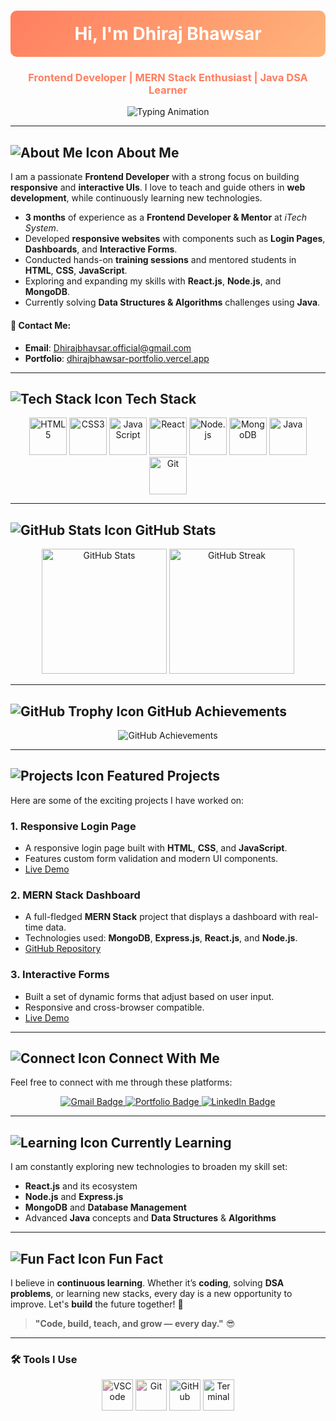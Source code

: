 <h1 align="center" style="background: linear-gradient(135deg, #FF7E5F, #FEB47B); color: white; padding: 20px; border-radius: 10px;">Hi, I'm Dhiraj Bhawsar</h1>
<h3 align="center" style="color: #FF7E5F;">Frontend Developer | MERN Stack Enthusiast | Java DSA Learner</h3>

<p align="center">
  <img src="https://readme-typing-svg.demolab.com?font=Fira+Code&size=22&pause=1000&color=0FF7FF&center=true&vCenter=true&width=500&lines=Building+clean+%26+responsive+UIs;Teaching+Web+Development;Exploring+Full-Stack+Web+Tech" alt="Typing Animation" />
</p>

---

## ![About Me Icon](https://img.icons8.com/ios/50/FFFFFF/about.png) **About Me**

I am a passionate **Frontend Developer** with a strong focus on building **responsive** and **interactive UIs**. I love to teach and guide others in **web development**, while continuously learning new technologies.

- **3 months** of experience as a **Frontend Developer & Mentor** at *iTech System*.
- Developed **responsive websites** with components such as **Login Pages**, **Dashboards**, and **Interactive Forms**.
- Conducted hands-on **training sessions** and mentored students in **HTML**, **CSS**, **JavaScript**.
- Exploring and expanding my skills with **React.js**, **Node.js**, and **MongoDB**.
- Currently solving **Data Structures & Algorithms** challenges using **Java**.

#### 📧 **Contact Me**:
- **Email**: [Dhirajbhavsar.official@gmail.com](mailto:Dhirajbhavsar.official@gmail.com)
- **Portfolio**: [dhirajbhawsar-portfolio.vercel.app](https://dhirajbhawsar-portfolio.vercel.app)

---

## ![Tech Stack Icon](https://img.icons8.com/ios/50/FFFFFF/settings.png) **Tech Stack**

<p align="center">
  <img src="https://cdn.jsdelivr.net/gh/devicons/devicon/icons/html5/html5-original.svg" height="60" width="60" alt="HTML5"/>
  <img src="https://cdn.jsdelivr.net/gh/devicons/devicon/icons/css3/css3-original.svg" height="60" width="60" alt="CSS3"/>
  <img src="https://cdn.jsdelivr.net/gh/devicons/devicon/icons/javascript/javascript-original.svg" height="60" width="60" alt="JavaScript"/>
  <img src="https://cdn.jsdelivr.net/gh/devicons/devicon/icons/react/react-original.svg" height="60" width="60" alt="React"/>
  <img src="https://cdn.jsdelivr.net/gh/devicons/devicon/icons/nodejs/nodejs-original.svg" height="60" width="60" alt="Node.js"/>
  <img src="https://cdn.jsdelivr.net/gh/devicons/devicon/icons/mongodb/mongodb-original.svg" height="60" width="60" alt="MongoDB"/>
  <img src="https://cdn.jsdelivr.net/gh/devicons/devicon/icons/java/java-original.svg" height="60" width="60" alt="Java"/>
  <img src="https://cdn.jsdelivr.net/gh/devicons/devicon/icons/git/git-original.svg" height="60" width="60" alt="Git"/>
</p>

---

## ![GitHub Stats Icon](https://img.icons8.com/ios/50/FFFFFF/github.png) **GitHub Stats**

<p align="center">
  <img src="https://github-readme-stats.vercel.app/api?username=Dhirajbhavsar9900&show_icons=true&theme=tokyonight&hide_border=true" height="200" alt="GitHub Stats"/>
  <img src="https://github-readme-streak-stats.herokuapp.com?user=Dhirajbhavsar9900&theme=tokyonight&hide_border=true" height="200" alt="GitHub Streak"/>
</p>

---

## ![GitHub Trophy Icon](https://img.icons8.com/ios/50/FFFFFF/trophy.png) **GitHub Achievements**

<p align="center">
  <img src="https://github-profile-trophy.vercel.app/?username=Dhirajbhavsar9900&theme=tokyonight&no-frame=true&title=Stars,Followers,Commits,Repositories,Issues,PullRequest" alt="GitHub Achievements"/>
</p>

---

## ![Projects Icon](https://img.icons8.com/ios/50/FFFFFF/folder-invoices.png) **Featured Projects**

Here are some of the exciting projects I have worked on:

### 1. **Responsive Login Page**
   - A responsive login page built with **HTML**, **CSS**, and **JavaScript**.
   - Features custom form validation and modern UI components.
   - [Live Demo](https://your-link-to-live-demo.com)

### 2. **MERN Stack Dashboard**
   - A full-fledged **MERN Stack** project that displays a dashboard with real-time data.
   - Technologies used: **MongoDB**, **Express.js**, **React.js**, and **Node.js**.
   - [GitHub Repository](https://github.com/your-repository-link)

### 3. **Interactive Forms**
   - Built a set of dynamic forms that adjust based on user input.
   - Responsive and cross-browser compatible.
   - [Live Demo](https://your-link-to-live-demo.com)

---

## ![Connect Icon](https://img.icons8.com/ios/50/FFFFFF/connected.png) **Connect With Me**

Feel free to connect with me through these platforms:

<p align="center">
  <a href="mailto:Dhirajbhavsar.official@gmail.com">
    <img src="https://img.shields.io/badge/Gmail-D14836?style=for-the-badge&logo=gmail&logoColor=white" alt="Gmail Badge"/>
  </a>
  <a href="https://dhirajbhawsar-portfolio.vercel.app">
    <img src="https://img.shields.io/badge/Portfolio-000000?style=for-the-badge&logo=vercel&logoColor=white" alt="Portfolio Badge"/>
  </a>
  <a href="https://www.linkedin.com/in/dhirajbhawsar/">
    <img src="https://img.shields.io/badge/LinkedIn-0A66C2?style=for-the-badge&logo=linkedin&logoColor=white" alt="LinkedIn Badge"/>
  </a>
</p>

---

## ![Learning Icon](https://img.icons8.com/ios/50/FFFFFF/education.png) **Currently Learning**

I am constantly exploring new technologies to broaden my skill set:

- **React.js** and its ecosystem
- **Node.js** and **Express.js**
- **MongoDB** and **Database Management**
- Advanced **Java** concepts and **Data Structures** & **Algorithms**

---

## ![Fun Fact Icon](https://img.icons8.com/ios/50/FFFFFF/brain.png) **Fun Fact**

I believe in **continuous learning**. Whether it’s **coding**, solving **DSA problems**, or learning new stacks, every day is a new opportunity to improve. Let's **build** the future together! 🚀

> **"Code, build, teach, and grow — every day."** 😎

---
### 🛠 Tools I Use
<p align="center">
  <img src="https://cdn.jsdelivr.net/gh/devicons/devicon/icons/visualstudio/visualstudio-original.svg" height="50" width="50" alt="VSCode" style="filter: hue-rotate(200deg);" />
  <img src="https://cdn.jsdelivr.net/gh/devicons/devicon/icons/git/git-original.svg" height="50" width="50" alt="Git" style="filter: hue-rotate(200deg);" />
  <img src="https://img.icons8.com/ios/50/FFFFFF/github.png" height="50" width="50" alt="GitHub"/>
  <img src="https://img.icons8.com/ios/50/FFFFFF/console.png" height="50" width="50" alt="Terminal"/>
</p>



